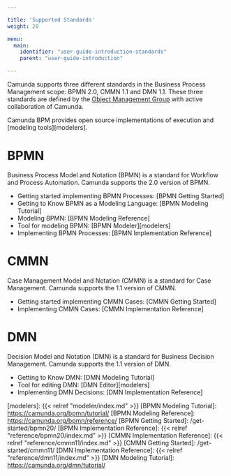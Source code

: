```yaml
---

title: 'Supported Standards'
weight: 20

menu:
  main:
    identifier: "user-guide-introduction-standards"
    parent: "user-guide-introduction"

---
```


Camunda supports three different standards in the Business Process Management scope: BPMN 2.0, CMMN 1.1 and DMN 1.1.
These three standards are defined by the [Object Management Group][OMG] with active collaboration of Camunda.

Camunda BPM provides open source implementations of execution and [modeling tools][modelers].

# BPMN

Business Process Model and Notation (BPMN) is a standard for Workflow and Process Automation.
Camunda supports the 2.0 version of BPMN.

* Getting started implementing BPMN Processes: [BPMN Getting Started]
* Getting to Know BPMN as a Modeling Language: [BPMN Modeling Tutorial]
* Modeling BPMN: [BPMN Modeling Reference]
* Tool for modeling BPMN: [BPMN Modeler][modelers]
* Implementing BPMN Processes: [BPMN Implementation Reference]

# CMMN

Case Management Model and Notation (CMMN) is a standard for Case Management.
Camunda supports the 1.1 version of CMMN.

* Getting started implementing CMMN Cases: [CMMN Getting Started]
* Implementing CMMN Cases: [CMMN Implementation Reference]

# DMN

Decision Model and Notation (DMN) is a standard for Business Decision Management.
Camunda supports the 1.1 version of DMN.

* Getting to Know DMN: [DMN Modeling Tutorial]
* Tool for editing DMN: [DMN Editor][modelers]
* Implementing DMN Decisions: [DMN Implementation Reference]


[OMG]: http://www.omg.org/
[modelers]: {{< relref "modeler/index.md" >}}
[BPMN Modeling Tutorial]: https://camunda.org/bpmn/tutorial/
[BPMN Modeling Reference]: https://camunda.org/bpmn/reference/
[BPMN Getting Started]: /get-started/bpmn20/
[BPMN Implementation Reference]: {{< relref "reference/bpmn20/index.md" >}}
[CMMN Implementation Reference]: {{< relref "reference/cmmn11/index.md" >}}
[CMMN Getting Started]: /get-started/cmmn11/
[DMN Implementation Reference]: {{< relref "reference/dmn11/index.md" >}}
[DMN Modeling Tutorial]: https://camunda.org/dmn/tutorial/
